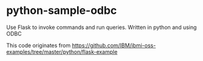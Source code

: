 # python-sample-odbc
Use Flask to invoke commands and run queries.  Written in python and using ODBC

This code originates from https://github.com/IBM/ibmi-oss-examples/tree/master/python/flask-example
